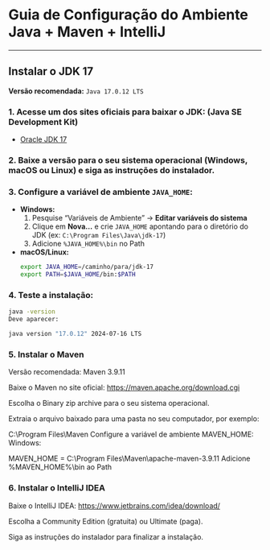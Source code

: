 # Guia de Configuração do Ambiente Java + Maven + IntelliJ

---

##  Instalar o JDK 17

**Versão recomendada:** `Java 17.0.12 LTS`  

### 1. Acesse um dos sites oficiais para baixar o JDK:   (Java SE Development Kit)
   - [Oracle JDK 17](https://www.oracle.com/java/technologies/javase/jdk17-archive-downloads.html)  


### 2. Baixe a versão para o seu sistema operacional (Windows, macOS ou Linux) e siga as instruções do instalador.  

### 3. Configure a variável de ambiente `JAVA_HOME`:  
   - **Windows:**  
     1. Pesquise “Variáveis de Ambiente” → **Editar variáveis do sistema**  
     2. Clique em **Nova…** e crie `JAVA_HOME` apontando para o diretório do JDK (ex: `C:\Program Files\Java\jdk-17`)  
     3. Adicione `%JAVA_HOME%\bin` no Path 
   - **macOS/Linux:**  
     ```bash
     export JAVA_HOME=/caminho/para/jdk-17
     export PATH=$JAVA_HOME/bin:$PATH
     ```

### 4. Teste a instalação:  
```bash
java -version
Deve aparecer:

java version "17.0.12" 2024-07-16 LTS

```
### 5. Instalar o Maven
Versão recomendada: Maven 3.9.11

Baixe o Maven no site oficial: https://maven.apache.org/download.cgi

Escolha o Binary zip archive para o seu sistema operacional.

Extraia o arquivo baixado para uma pasta no seu computador, por exemplo:

C:\Program Files\Maven
Configure a variável de ambiente MAVEN_HOME:
Windows:

MAVEN_HOME = C:\Program Files\Maven\apache-maven-3.9.11
Adicione %MAVEN_HOME%\bin ao Path


### 6. Instalar o IntelliJ IDEA
Baixe o IntelliJ IDEA: https://www.jetbrains.com/idea/download/

Escolha a Community Edition (gratuita) ou Ultimate (paga).

Siga as instruções do instalador para finalizar a instalação.


